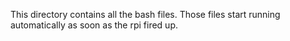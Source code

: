 This directory contains all the bash files.
Those files start running automatically as soon as the rpi fired up.
